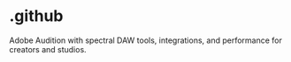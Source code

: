 # .github
Adobe Audition with spectral DAW tools, integrations, and performance for creators and studios.
